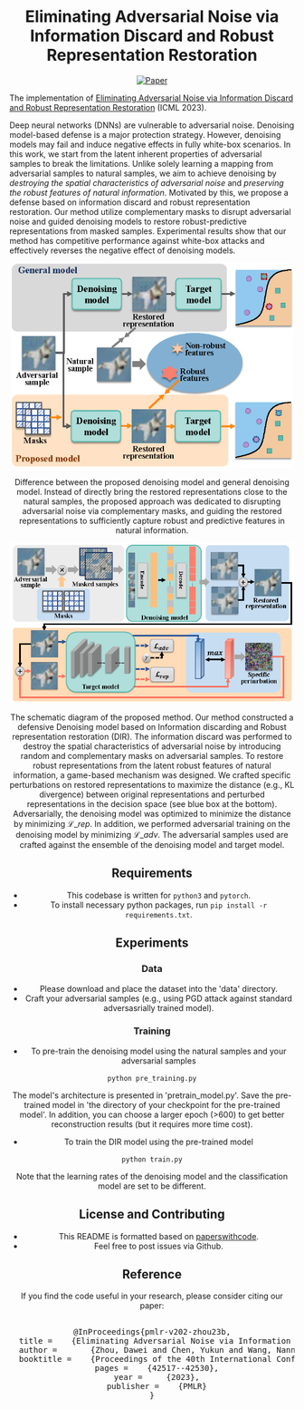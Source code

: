 <div align="center">   
  
# Eliminating Adversarial Noise via Information Discard and Robust Representation Restoration
[![Paper](https://img.shields.io/badge/paper-ICML-green)](https://proceedings.mlr.press/v202/zhou23b/zhou23b.pdf)

</div>

The implementation of [Eliminating Adversarial Noise via Information Discard and Robust Representation Restoration](https://proceedings.mlr.press/v202/zhou23b/zhou23b.pdf) (ICML 2023).

Deep neural networks (DNNs) are vulnerable to adversarial noise. Denoising model-based defense is a major protection strategy. However, denoising models may fail and induce negative effects in fully white-box scenarios. In this work, we start from the latent inherent properties of adversarial samples to break the limitations. Unlike solely learning a mapping from adversarial samples to natural samples, we aim to achieve denoising by *destroying the spatial characteristics of adversarial noise* and *preserving the robust features of natural information*. Motivated by this, we propose a defense based on information discard and robust representation restoration. Our method utilize complementary masks to disrupt adversarial noise and guided denoising models to restore robust-predictive representations from masked samples. Experimental results show that our method has competitive performance against white-box attacks and effectively reverses the negative effect of denoising models.


<p float="left" align="center">
<img src="arch.png" width="500" /> 
<figcaption align="center">
Difference between the proposed denoising model and general denoising model. Instead of directly bring the restored representations close to the natural samples, the proposed approach was dedicated to disrupting adversarial noise via complementary masks, and guiding the restored representations to sufficiently capture robust and predictive features in natural information.
</figcaption>
</p>


<p float="left" align="center">
<img src="method.png" width="800" /> 
<figcaption align="center">
  
The schematic diagram of the proposed method. Our method constructed a defensive Denoising model based on Information discarding and Robust representation restoration (DIR). The information discard was performed to destroy the spatial characteristics of adversarial noise by introducing random and complementary masks on adversarial samples. To restore robust representations from the latent robust features of natural information, a game-based mechanism was designed. We crafted specific perturbations on restored representations to maximize the distance (e.g., KL divergence) between original representations and perturbed representations in the decision space (see blue box at the bottom). Adversarially, the denoising model was optimized to minimize the distance by minimizing $\mathcal{L}\_{rep}$. In addition, we performed adversarial training on the denoising model by minimizing $\mathcal{L}\_{adv}$. The adversarial samples used are crafted against the ensemble of the denoising model and target model.
</p>


## Requirements
- This codebase is written for `python3` and `pytorch`.
- To install necessary python packages, run `pip install -r requirements.txt`.


## Experiments
### Data
- Please download and place the dataset into the 'data' directory.
- Craft your adversarial samples (e.g., using PGD attack against standard adversasrially trained model).


### Training
- To pre-train the denoising model using the natural samples and your adversarial samples

```
python pre_training.py
```

The model's architecture is presented in 'pretrain_model.py'. Save the pre-trained model in 'the directory of your checkpoint for the pre-trained model'. In addition, you can choose a larger epoch (>600) to get better reconstruction results (but it requires more time cost).


- To train the DIR model using the pre-trained model

```
python train.py
```
Note that the learning rates of the denoising model and the classification model are set to be different.


## License and Contributing
- This README is formatted based on [paperswithcode](https://github.com/paperswithcode/releasing-research-code).
- Feel free to post issues via Github. 


## Reference
If you find the code useful in your research, please consider citing our paper:


<pre>

@InProceedings{pmlr-v202-zhou23b,
  title = 	 {Eliminating Adversarial Noise via Information Discard and Robust Representation Restoration},
  author =       {Zhou, Dawei and Chen, Yukun and Wang, Nannan and Liu, Decheng and Gao, Xinbo and Liu, Tongliang},
  booktitle = 	 {Proceedings of the 40th International Conference on Machine Learning},
  pages = 	 {42517--42530},
  year = 	 {2023},
  publisher =    {PMLR}
}

</pre>

